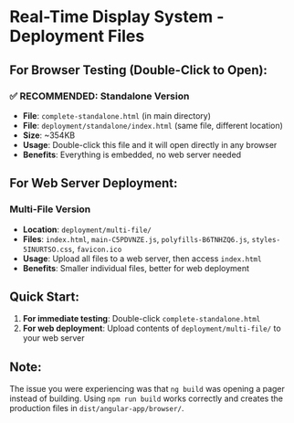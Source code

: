 # Real-Time Display System - Deployment Files

## For Browser Testing (Double-Click to Open):

### ✅ **RECOMMENDED: Standalone Version**
- **File**: `complete-standalone.html` (in main directory)
- **File**: `deployment/standalone/index.html` (same file, different location)
- **Size**: ~354KB
- **Usage**: Double-click this file and it will open directly in any browser
- **Benefits**: Everything is embedded, no web server needed

## For Web Server Deployment:

### **Multi-File Version** 
- **Location**: `deployment/multi-file/`
- **Files**: `index.html`, `main-C5PDVNZE.js`, `polyfills-B6TNHZQ6.js`, `styles-5INURTSO.css`, `favicon.ico`
- **Usage**: Upload all files to a web server, then access `index.html`
- **Benefits**: Smaller individual files, better for web deployment

## Quick Start:

1. **For immediate testing**: Double-click `complete-standalone.html`
2. **For web deployment**: Upload contents of `deployment/multi-file/` to your web server

## Note:
The issue you were experiencing was that `ng build` was opening a pager instead of building. Using `npm run build` works correctly and creates the production files in `dist/angular-app/browser/`.
